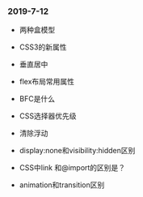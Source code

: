 ### 2019-7-12

- 两种盒模型

- CSS3的新属性

- 垂直居中

- flex布局常用属性

- BFC是什么

- CSS选择器优先级

- 清除浮动

- display:none和visibility:hidden区别

- CSS中link 和@import的区别是？

- animation和transition区别